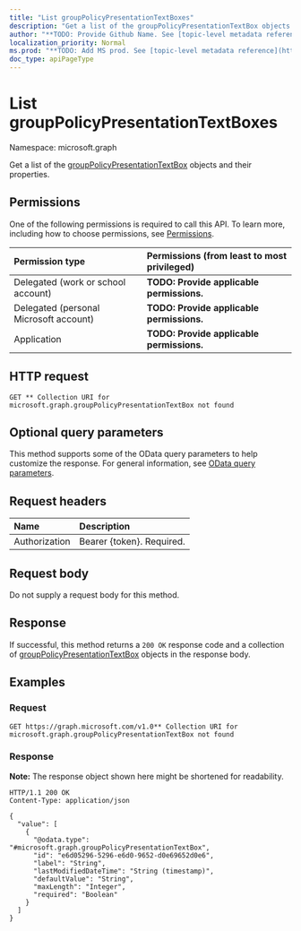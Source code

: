 ```yaml
---
title: "List groupPolicyPresentationTextBoxes"
description: "Get a list of the groupPolicyPresentationTextBox objects and their properties."
author: "**TODO: Provide Github Name. See [topic-level metadata reference](https://msgo.azurewebsites.net/add/document/guidelines/metadata.html#topic-level-metadata)**"
localization_priority: Normal
ms.prod: "**TODO: Add MS prod. See [topic-level metadata reference](https://msgo.azurewebsites.net/add/document/guidelines/metadata.html#topic-level-metadata)**"
doc_type: apiPageType
---
```


# List groupPolicyPresentationTextBoxes
Namespace: microsoft.graph



Get a list of the [groupPolicyPresentationTextBox](../resources/grouppolicypresentationtextbox.md) objects and their properties.

## Permissions
One of the following permissions is required to call this API. To learn more, including how to choose permissions, see [Permissions](/graph/permissions-reference).

|Permission type|Permissions (from least to most privileged)|
|:---|:---|
|Delegated (work or school account)|**TODO: Provide applicable permissions.**|
|Delegated (personal Microsoft account)|**TODO: Provide applicable permissions.**|
|Application|**TODO: Provide applicable permissions.**|

## HTTP request

<!-- {
  "blockType": "ignored"
}
-->
``` http
GET ** Collection URI for microsoft.graph.groupPolicyPresentationTextBox not found
```

## Optional query parameters
This method supports some of the OData query parameters to help customize the response. For general information, see [OData query parameters](/graph/query-parameters).

## Request headers
|Name|Description|
|:---|:---|
|Authorization|Bearer {token}. Required.|

## Request body
Do not supply a request body for this method.

## Response

If successful, this method returns a `200 OK` response code and a collection of [groupPolicyPresentationTextBox](../resources/grouppolicypresentationtextbox.md) objects in the response body.

## Examples

### Request
<!-- {
  "blockType": "request",
  "name": "list_grouppolicypresentationtextbox"
}
-->
``` http
GET https://graph.microsoft.com/v1.0** Collection URI for microsoft.graph.groupPolicyPresentationTextBox not found
```


### Response
**Note:** The response object shown here might be shortened for readability.
<!-- {
  "blockType": "response",
  "truncated": true,
  "@odata.type": "Collection(microsoft.graph.groupPolicyPresentationTextBox)"
}
-->
``` http
HTTP/1.1 200 OK
Content-Type: application/json

{
  "value": [
    {
      "@odata.type": "#microsoft.graph.groupPolicyPresentationTextBox",
      "id": "e6d05296-5296-e6d0-9652-d0e69652d0e6",
      "label": "String",
      "lastModifiedDateTime": "String (timestamp)",
      "defaultValue": "String",
      "maxLength": "Integer",
      "required": "Boolean"
    }
  ]
}
```

